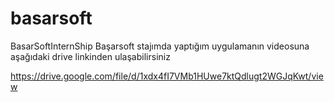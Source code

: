 # basarsoft
BasarSoftInternShip
Başarsoft stajımda yaptığım uygulamanın videosuna aşağıdaki drive linkinden ulaşabilirsiniz

https://drive.google.com/file/d/1xdx4fI7VMb1HUwe7ktQdlugt2WGJqKwt/view
